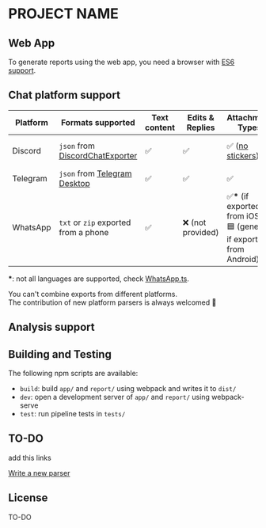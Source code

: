 # PROJECT NAME

## Web App

To generate reports using the web app, you need a browser with [ES6 support](https://caniuse.com/es6).


## Chat platform support

| Platform | Formats supported                                                                | Text content | Edits & Replies   | Attachment Types                                                                      | Reactions         | Profile picture         | Mentions     |
| -------- | -------------------------------------------------------------------------------- | ------------ | ----------------- | ------------------------------------------------------------------------------------- | ----------------- | ----------------------- | ------------ |
| Discord  | `json` from [DiscordChatExporter](https://github.com/Tyrrrz/DiscordChatExporter) | ✅           | ✅                | ✅ ([no stickers](https://github.com/Tyrrrz/DiscordChatExporter/issues/638))          | ✅                | ✅ (until link expires) | ✅ (as text) |
| Telegram | `json` from [Telegram Desktop](https://desktop.telegram.org/)                    | ✅           | ✅                | ✅                                                                                    | ❌ (not provided) | ❌                      | ✅ (as text) |
| WhatsApp | `txt` or `zip` exported from a phone                                             | ✅           | ❌ (not provided) | ✅<strong>*</strong> (if exported from iOS)<br>🟦 (generic if exported from Android) | N/A               | ❌                      | ✅ (as text) |

<strong>*</strong>: not all languages are supported, check [WhatsApp.ts](pipeline/parse/parsers/WhatsApp.ts).

You can't combine exports from different platforms.  
The contribution of new platform parsers is always welcomed 🙂

## Analysis support




## Building and Testing

The following npm scripts are available:

* `build`: build `app/` and `report/` using webpack and writes it to `dist/`
* `dev`: open a development server of `app/` and `report/` using webpack-serve
* `test`: run pipeline tests in `tests/`

## TO-DO

add this links

[Write a new parser](pipeline/parse/parsers/README.md)

## License

TO-DO

